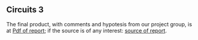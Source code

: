 
## Circuits 3
The final product, with comments and hypotesis from our project group, is at [Pdf of report](/Circuits-3/circuits3_report.pdf); if the source is of any interest: [source of report](/Circuits-3/circuits3_report.tex).
